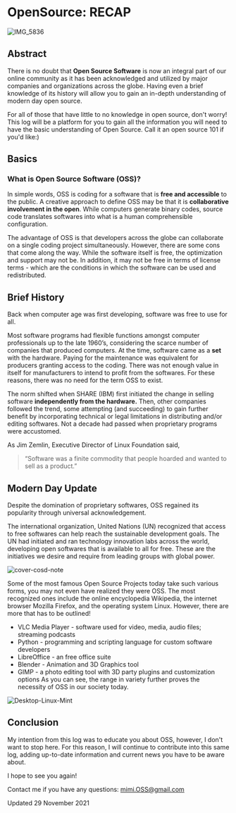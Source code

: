 # OpenSource: RECAP 

![IMG_5836](https://user-images.githubusercontent.com/95053843/143777833-a0099d0b-ea89-499f-aee6-b100d039e020.PNG)

## Abstract
There is no doubt that **Open Source Software** is now an integral part of our online community as it has been acknowledged and utilized by major companies and organizations across the globe. Having even a brief knowledge of its history will allow you to gain an in-depth understanding of modern day open source.

For all of those that have little to no knowledge in open source, don't worry! This log will be a platform for you to gain all the information you will need to have the basic understanding of Open Source. Call it an open source 101 if you'd like:) 

## Basics 

### What is Open Source Software **(OSS)**? 
In simple words, OSS is coding for a software that is **free and accessible** to the public. A creative approach to define OSS may be that it is **collaborative involvement in the open**. While computers generate binary codes, source code translates softwares into what is a human comprehensible configuration. 

The advantage of OSS is that developers across the globe can collaborate on a single coding project simultaneously. However, there are some cons that come along the way. While the software itself is free, the optimization and support may not be. In addition, it may not be free in terms of license terms - which are the conditions in which the software can be used and redistributed. 

## Brief History
Back when computer age was first developing, software was free to use for all. 


Most software programs had flexible functions amongst computer professionals up to the late 1960’s, considering the scarce number of companies that produced computers. At the time, software came as a **set** with the hardware. Paying for the maintenance was equivalent for producers granting access to the coding. There was not enough value in itself for manufacturers to intend to profit from the softwares. For these reasons, there was no need for the term OSS to exist.  

The norm shifted when SHARE (IBM) first initiated the change in selling software **independently from the hardware.** Then, other companies followed the trend, some attempting (and succeeding) to gain further benefit by incorporating technical or legal limitations in distributing and/or editing softwares. Not a decade had passed when proprietary programs were accustomed. 

As Jim Zemlin, Executive Director of Linux Foundation said, 

> “Software was a finite commodity that people hoarded and wanted to sell as a product.” 

## Modern Day Update 

Despite the domination of proprietary softwares, OSS regained its popularity through universal acknowledgement. 


The international organization, United Nations (UN) recognized that access to free softwares can help reach the sustainable development goals. The UN had initiated and ran technology innovation labs across the world, developing open softwares that is available to all for free. These are the initiatives we desire and require from leading groups with global power. 

![cover-cosd-note](https://user-images.githubusercontent.com/95053843/143865795-a545a7be-6756-4af2-8975-ebe9d1b5c149.png)


Some of the most famous Open Source Projects today take such various forms, you may not even have realized they were OSS. The most recognized ones include the online encyclopedia Wikipedia, the internet browser Mozilla Firefox, and the operating system Linux. However, there are more that has to be outlined! 

- VLC Media Player - software used for video, media, audio files; streaming podcasts  
- Python - programming and scripting language for custom software developers 
- LibreOffice - an free office suite 
- Blender - Animation and 3D Graphics tool 
- GIMP - a photo editing tool with 3D party plugins and customization options 
As you can see, the range in variety further proves the necessity of OSS in our society today.  

![Desktop-Linux-Mint](https://user-images.githubusercontent.com/95053843/143866924-90a6c907-1879-46bb-a7df-06cef5116064.png)

## Conclusion

My intention from this log was to educate you about OSS, however, I don't want to stop here. For this reason, I will continue to contribute into this same log, adding up-to-date information and current news you have to be aware about. 

I hope to see you again!

Contact me if you have any questions: <mimi.OSS@gmail.com>

Updated 29 November 2021


